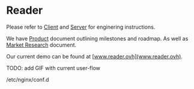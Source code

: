 # Reader

Please refer to [Client](/client/README.md) and [Server](/server/README.md) for enginering instructions.

We have [Product](/product-doc.md) document outlining milestones and roadmap. As well as [Market Research](/market-research.md) document. 

Our current demo can be found at [www.reader.ovh](www.reader.ovh).

TODO: add GIF with current user-flow

/etc/nginx/conf.d